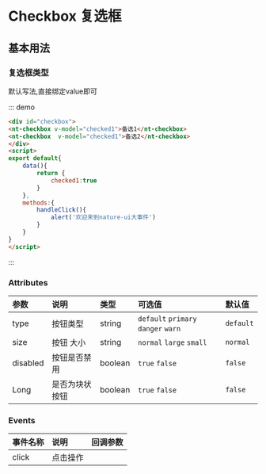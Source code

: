 # Checkbox 复选框

## 基本用法

### 复选框类型 

默认写法,直接绑定value即可

::: demo 
```html
<div id="checkbox">
<nt-checkbox v-model="checked1">备选1</nt-checkbox>
<nt-checkbox  v-model="checked1">备选2</nt-checkbox>
</div>
<script>
export default{
    data(){
        return {
            checked1:true
        }
    },
    methods:{
        handleClick(){
            alert('欢迎来到nature-ui大事件')
        }
    }
}
</script>

```
::: 


### Attributes

| 参数     | 说明           | 类型    | 可选值                               | 默认值    |
| :------- | :------------- | :------ | :----------------------------------- | :-------- |
| type     | 按钮类型       | string  | `default` `primary` `danger`  `warn` | `default` |
| size     | 按钮 大小      | string  | `normal` `large`  `small`            | `normal`  |
| disabled | 按钮是否禁用   | boolean | `true` `false`                       | `false`   |
| Long     | 是否为块状按钮 | boolean | `true` `false`                       | `false`   |

### Events

| 事件名称 | 说明     | 回调参数 |
| :------- | :------- | :------- |
| click    | 点击操作 |          |

